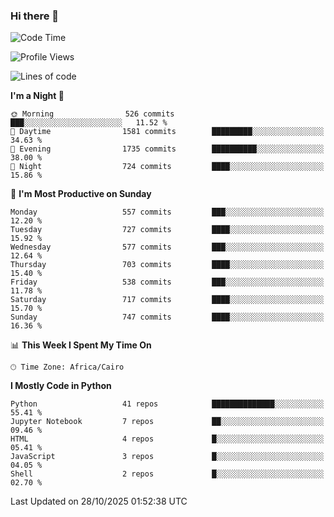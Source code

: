 ### Hi there 👋

<!--
**AMR-KELEG/AMR-KELEG** is a ✨ _special_ ✨ repository because its `README.md` (this file) appears on your GitHub profile.

Here are some ideas to get you started:

- 🔭 I’m currently working on ...
- 🌱 I’m currently learning ...
- 👯 I’m looking to collaborate on ...
- 🤔 I’m looking for help with ...
- 💬 Ask me about ...
- 📫 How to reach me: ...
- 😄 Pronouns: ...
- ⚡ Fun fact: ...
-->

<!--START_SECTION:waka-->
![Code Time](http://img.shields.io/badge/Code%20Time-0%20secs-blue)

![Profile Views](http://img.shields.io/badge/Profile%20Views-0-blue)

![Lines of code](https://img.shields.io/badge/From%20Hello%20World%20I%27ve%20Written-25.8%20million%20lines%20of%20code-blue)

**I'm a Night 🦉** 

```text
🌞 Morning                526 commits         ███░░░░░░░░░░░░░░░░░░░░░░   11.52 % 
🌆 Daytime                1581 commits        █████████░░░░░░░░░░░░░░░░   34.63 % 
🌃 Evening                1735 commits        ██████████░░░░░░░░░░░░░░░   38.00 % 
🌙 Night                  724 commits         ████░░░░░░░░░░░░░░░░░░░░░   15.86 % 
```
📅 **I'm Most Productive on Sunday** 

```text
Monday                   557 commits         ███░░░░░░░░░░░░░░░░░░░░░░   12.20 % 
Tuesday                  727 commits         ████░░░░░░░░░░░░░░░░░░░░░   15.92 % 
Wednesday                577 commits         ███░░░░░░░░░░░░░░░░░░░░░░   12.64 % 
Thursday                 703 commits         ████░░░░░░░░░░░░░░░░░░░░░   15.40 % 
Friday                   538 commits         ███░░░░░░░░░░░░░░░░░░░░░░   11.78 % 
Saturday                 717 commits         ████░░░░░░░░░░░░░░░░░░░░░   15.70 % 
Sunday                   747 commits         ████░░░░░░░░░░░░░░░░░░░░░   16.36 % 
```


📊 **This Week I Spent My Time On** 

```text
🕑︎ Time Zone: Africa/Cairo
```

**I Mostly Code in Python** 

```text
Python                   41 repos            ██████████████░░░░░░░░░░░   55.41 % 
Jupyter Notebook         7 repos             ██░░░░░░░░░░░░░░░░░░░░░░░   09.46 % 
HTML                     4 repos             █░░░░░░░░░░░░░░░░░░░░░░░░   05.41 % 
JavaScript               3 repos             █░░░░░░░░░░░░░░░░░░░░░░░░   04.05 % 
Shell                    2 repos             █░░░░░░░░░░░░░░░░░░░░░░░░   02.70 % 
```




 Last Updated on 28/10/2025 01:52:38 UTC
<!--END_SECTION:waka-->
